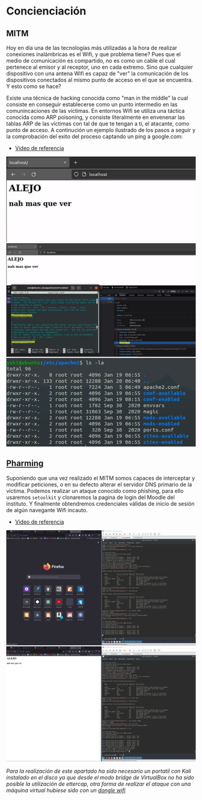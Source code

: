 # Concienciación

## MITM

Hoy en día una de las tecnologías más utilizadas a la hora de realizar conexiones inalámbricas es el Wifi, y que problema tiene? Pues que el medio de comunicación es compartido, no es como un cable el cual pertenece al emisor y al receptor, uno en cada extremo. Sino que cualquier dispositivo con una antena Wifi es capaz de "ver" la comunicación de los dispositivos conectados al mismo punto de acceso en el que se encuentra. Y esto como se hace?

Existe una técnica de hacking conocida como "man in the middle" la cual consiste en conseguir establecerse como un punto intermedio en las comunincaciones de las victimas. En entornos Wifi se utiliza una táctica conocida como ARP poisoning, y consiste literalmente en envenenar las tablas ARP de las víctimas con tal de que te tengan a tí, el atacante, como punto de acceso. A continución un ejemplo ilustrado de los pasos a seguir y la comprobación del exito del proceso captando un ping a google.com:

+ [Video de referencia](https://www.youtube.com/watch?v=CW0Mf9qGBOc)

![2](img/2.png)
![3](img/3.png)
![1](img/1.png)

## [Pharming](https://resources.infosecinstitute.com/topic/pharming-attack/)

Suponiendo que una vez realizado el MITM somos capaces de interceptar y modificar peticiones, o en su defecto alterar el servidor DNS primario de la víctima. Podemos realizar un ataque conocido como phishing, para ello usaremos `setoolkit` y clonaremos la pagina de login del Moodle del instituto. Y finalmente obtendremos credenciales válidas de inicio de sesión de algún navegante Wifi incauto.

+ [Video de referencia](https://www.youtube.com/watch?v=rg_RTD8RU-s)

![5](img/5.png)
![6](img/6.png)

*Para la realización de este apartado ha sido necesario un portatil con Kali instalado en el disco ya que desde el modo bridge de VirtualBox no ha sido posible la utilización de ettercap, otra forma de realizar el ataque con una máquina virtual hubiese sido con un [dongle wifi](https://www.youtube.com/watch?v=5MOsY3VNLK8)*